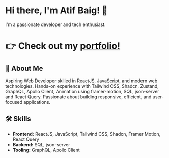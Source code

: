 # Hi there, I'm Atif Baig! 👋

I'm a passionate developer and tech enthusiast.
 
# 👉 Check out my [portfolio!](https://mirzaatifbaig.github.io/portfolio)


## 🚀 About Me

Aspiring Web Developer skilled in ReactJS, JavaScript, and modern web technologies. Hands-on experience with Tailwind CSS, Shadcn, Zustand, GraphQL, Apollo Client, Animation using framer-motion, SQL, json-server and React Query. Passionate about building responsive, efficient, and user-focused applications.

## 🛠️ Skills

*   **Frontend:** ReactJS, JavaScript, Tailwind CSS, Shadcn, Framer Motion, React Query
*   **Backend:** SQL, json-server
*   **Tooling:** GraphQL, Apollo Client
